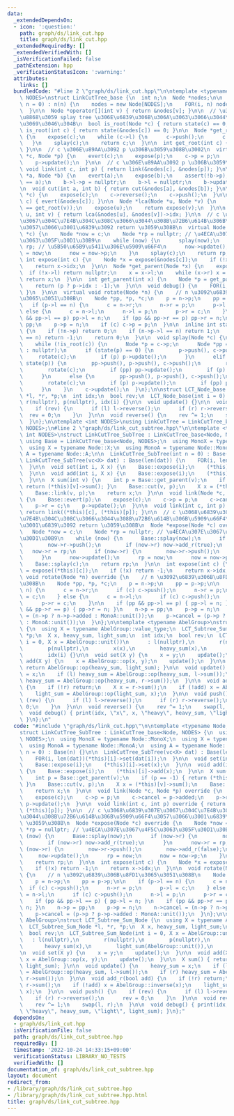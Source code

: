 ```yaml
---
data:
  _extendedDependsOn:
  - icon: ':question:'
    path: graph/ds/link_cut.hpp
    title: graph/ds/link_cut.hpp
  _extendedRequiredBy: []
  _extendedVerifiedWith: []
  _isVerificationFailed: false
  _pathExtension: hpp
  _verificationStatusIcon: ':warning:'
  attributes:
    links: []
  bundledCode: "#line 2 \"graph/ds/link_cut.hpp\"\n\ntemplate <typename Node, int\
    \ NODES>\nstruct LinkCutTree_base {\n  int n;\n  Node *nodes;\n\n  LinkCutTree_base(int\
    \ n = 0) : n(n) {\n    nodes = new Node[NODES];\n    FOR(i, n) nodes[i] = Node(i);\n\
    \  }\n\n  Node *operator[](int v) { return &nodes[v]; }\n\n  // \u30D1\u30B9\u3092\
    \u8868\u3059 splay tree \u306E\u6839\u306B\u306A\u3063\u3066\u3044\u308B\u304B\
    \u3069\u3046\u304B\n  bool is_root(Node *c) { return state(c) == 0; }\n  bool\
    \ is_root(int c) { return state(&nodes[c]) == 0; }\n\n  Node *get_root(Node *c)\
    \ {\n    expose(c);\n    while (c->l) {\n      c->push();\n      c = c->l;\n \
    \   }\n    splay(c);\n    return c;\n  }\n\n  int get_root(int c) { return get_root(&nodes[c])->idx;\
    \ }\n\n  // c \u306E\u89AA\u3092 p \u306B\u3059\u308B\u3002\n  virtual void link(Node\
    \ *c, Node *p) {\n    evert(c);\n    expose(p);\n    c->p = p;\n    p->r = c;\n\
    \    p->update();\n  }\n\n  // c \u306E\u89AA\u3092 p \u306B\u3059\u308B\n  virtual\
    \ void link(int c, int p) { return link(&nodes[c], &nodes[p]); }\n\n  void cut(Node\
    \ *a, Node *b) {\n    evert(a);\n    expose(b);\n    assert(!b->p);\n    assert((b->l)\
    \ == a);\n    b->l->p = nullptr;\n    b->l = nullptr;\n    b->update();\n  }\n\
    \n  void cut(int a, int b) { return cut(&nodes[a], &nodes[b]); }\n\n  void evert(Node\
    \ *c) {\n    expose(c);\n    c->reverse();\n    c->push();\n  }\n\n  void evert(int\
    \ c) { evert(&nodes[c]); }\n\n  Node *lca(Node *u, Node *v) {\n    assert(get_root(u)\
    \ == get_root(v));\n    expose(u);\n    return expose(v);\n  }\n\n  int lca(int\
    \ u, int v) { return lca(&nodes[u], &nodes[v])->idx; }\n\n  // c \u3068\u6839\u307E\
    \u3067\u304C\u7E4B\u304C\u308C\u3066\u3044\u308B\u72B6\u614B\u306B\u5909\u66F4\
    \u3057\u3066\u3001\u6839\u3092 return \u3059\u308B\n  virtual Node *expose(Node\
    \ *c) {\n    Node *now = c;\n    Node *rp = nullptr; // \u4ECA\u307E\u3067\u4F5C\
    \u3063\u305F\u30D1\u30B9\n    while (now) {\n      splay(now);\n      now->r =\
    \ rp; // \u5B50\u65B9\u5411\u306E\u5909\u66F4\n      now->update();\n      rp\
    \ = now;\n      now = now->p;\n    }\n    splay(c);\n    return rp;\n  }\n\n \
    \ int expose(int c) {\n    Node *x = expose(&nodes[c]);\n    if (!x) return -1;\n\
    \    return x->idx;\n  }\n\n  Node *get_parent(Node *x) {\n    expose(x);\n  \
    \  if (!x->l) return nullptr;\n    x = x->l;\n    while (x->r) x = x->r;\n   \
    \ return x;\n  }\n\n  int get_parent(int x) {\n    Node *p = get_parent((*this)[x]);\n\
    \    return (p ? p->idx : -1);\n  }\n\n  void debug() {\n    FOR(i, n) { nodes[i].debug();\
    \ }\n  }\n\n  virtual void rotate(Node *n) {\n    // n \u3092\u6839\u306B\u8FD1\
    \u3065\u3051\u308B\n    Node *pp, *p, *c;\n    p = n->p;\n    pp = p->p;\n\n \
    \   if (p->l == n) {\n      c = n->r;\n      n->r = p;\n      p->l = c;\n    }\
    \ else {\n      c = n->l;\n      n->l = p;\n      p->r = c;\n    }\n\n    if (pp\
    \ && pp->l == p) pp->l = n;\n    if (pp && pp->r == p) pp->r = n;\n    n->p =\
    \ pp;\n    p->p = n;\n    if (c) c->p = p;\n  }\n\n  inline int state(Node *n)\
    \ {\n    if (!n->p) return 0;\n    if (n->p->l == n) return 1;\n    if (n->p->r\
    \ == n) return -1;\n    return 0;\n  }\n\n  void splay(Node *c) {\n    c->push();\n\
    \    while (!is_root(c)) {\n      Node *p = c->p;\n      Node *pp = (p ? p->p\
    \ : nullptr);\n      if (state(p) == 0) {\n        p->push(), c->push();\n   \
    \     rotate(c);\n        if (p) p->update();\n      }\n      elif (state(c) ==\
    \ state(p)) {\n        pp->push(), p->push(), c->push();\n        rotate(p);\n\
    \        rotate(c);\n        if (pp) pp->update();\n        if (p) p->update();\n\
    \      }\n      else {\n        pp->push(), p->push(), c->push();\n        rotate(c);\n\
    \        rotate(c);\n        if (p) p->update();\n        if (pp) pp->update();\n\
    \      }\n    }\n    c->update();\n  }\n};\n\nstruct LCT_Node_base {\n  LCT_Node_base\
    \ *l, *r, *p;\n  int idx;\n  bool rev;\n  LCT_Node_base(int i = 0) : l(nullptr),\
    \ r(nullptr), p(nullptr), idx(i) {}\n\n  void update() {}\n\n  void push() {\n\
    \    if (rev) {\n      if (l) l->reverse();\n      if (r) r->reverse();\n    \
    \  rev = 0;\n    }\n  }\n\n  void reverse() {\n    rev ^= 1;\n    swap(l, r);\n\
    \  }\n};\n\ntemplate <int NODES>\nusing LinkCutTree = LinkCutTree_base<LCT_Node_base,\
    \ NODES>;\n#line 2 \"graph/ds/link_cut_subtree.hpp\"\n\ntemplate <typename Node,\
    \ int NODES>\nstruct LinkCutTree_SubTree : LinkCutTree_base<Node, NODES> {\n \
    \ using Base = LinkCutTree_base<Node, NODES>;\n  using MonoX = typename Node::MonoX;\n\
    \  using X = typename Node::X;\n  using MonoA = typename Node::MonoA;\n  using\
    \ A = typename Node::A;\n\n  LinkCutTree_SubTree(int n = 0) : Base(n) {}\n\n \
    \ LinkCutTree_SubTree(vc<X> dat) : Base(len(dat)) {\n    FOR(i, len(dat))(*this)[i]->set(dat[i]);\n\
    \  }\n\n  void set(int i, X x) {\n    Base::expose(i);\n    (*this)[i]->set(x);\n\
    \  }\n\n  void add(int i, X x) {\n    Base::expose(i);\n    (*this)[i]->add(x);\n\
    \  }\n\n  X sum(int v) {\n    int p = Base::get_parent(v);\n    if (p == -1) {\
    \ return (*this)[v]->sum(); }\n    Base::cut(v, p);\n    X x = (*this)[v]->sum();\n\
    \    Base::link(v, p);\n    return x;\n  }\n\n  void link(Node *c, Node *p) override\
    \ {\n    Base::evert(p);\n    expose(c);\n    c->p = p;\n    c->cancel = p->added;\n\
    \    p->r = c;\n    p->update();\n  }\n\n  void link(int c, int p) override {\
    \ return link((*this)[c], (*this)[p]); }\n\n  // c \u3068\u6839\u307E\u3067\u304C\
    \u7E4B\u304C\u308C\u3066\u3044\u308B\u72B6\u614B\u306B\u5909\u66F4\u3057\u3066\
    \u3001\u6839\u3092 return \u3059\u308B\n  Node *expose(Node *c) override {\n \
    \   Node *now = c;\n    Node *rp = nullptr; // \u4ECA\u307E\u3067\u4F5C\u3063\u305F\
    \u30D1\u30B9\n    while (now) {\n      Base::splay(now);\n      if (now->r) {\n\
    \        now->r->push();\n        if (now->r) now->add_r(true);\n      }\n   \
    \   now->r = rp;\n      if (now->r) {\n        now->r->push();\n        now->add_r(false);\n\
    \      }\n      now->update();\n      rp = now;\n      now = now->p;\n    }\n\
    \    Base::splay(c);\n    return rp;\n  }\n\n  int expose(int c) {\n    Node *x\
    \ = expose((*this)[c]);\n    if (!x) return -1;\n    return x->idx;\n  }\n\n \
    \ void rotate(Node *n) override {\n    // n \u3092\u6839\u306B\u8FD1\u3065\u3051\
    \u308B\n    Node *pp, *p, *c;\n    p = n->p;\n    pp = p->p;\n\n    if (p->l ==\
    \ n) {\n      c = n->r;\n      if (c) c->push();\n      n->r = p;\n      p->l\
    \ = c;\n    } else {\n      c = n->l;\n      if (c) c->push();\n      n->l = p;\n\
    \      p->r = c;\n    }\n\n    if (pp && pp->l == p) { pp->l = n; }\n    if (pp\
    \ && pp->r == p) { pp->r = n; }\n    n->p = pp;\n    p->p = n;\n    n->cancel\
    \ = (n->p ? n->p->added : MonoA::unit());\n    p->cancel = (p->p ? p->p->added\
    \ : MonoA::unit());\n  }\n};\n\ntemplate <typename AbelGroup>\nstruct LCT_Subtree_Sum_Node\
    \ {\n  using X = typename AbelGroup::value_type;\n  LCT_Subtree_Sum_Node *l, *r,\
    \ *p;\n  X x, heavy_sum, light_sum;\n  int idx;\n  bool rev;\n  LCT_Subtree_Sum_Node(int\
    \ i = 0, X x = AbelGroup::unit())\n      : l(nullptr),\n        r(nullptr),\n\
    \        p(nullptr),\n        x(x),\n        heavy_sum(x),\n        light_sum(AbelGroup::unit()),\n\
    \        idx(i) {}\n\n  void set(X y) {\n    x = y;\n    update();\n  }\n\n  void\
    \ add(X y) {\n    x = AbelGroup::op(x, y);\n    update();\n  }\n\n  X sum() {\
    \ return AbelGroup::op(heavy_sum, light_sum); }\n\n  void update() {\n    heavy_sum\
    \ = x;\n    if (l) heavy_sum = AbelGroup::op(heavy_sum, l->sum());\n    if (r)\
    \ heavy_sum = AbelGroup::op(heavy_sum, r->sum());\n  }\n\n  void add_r(bool add)\
    \ {\n    if (!r) return;\n    X x = r->sum();\n    if (!add) x = AbelGroup::inverse(x);\n\
    \    light_sum = AbelGroup::op(light_sum, x);\n  }\n\n  void push() {\n    if\
    \ (rev) {\n      if (l) l->reverse();\n      if (r) r->reverse();\n      rev =\
    \ 0;\n    }\n  }\n\n  void reverse() {\n    rev ^= 1;\n    swap(l, r);\n  }\n\n\
    \  void debug() { print(idx, \"x\", x, \"heavy\", heavy_sum, \"light\", light_sum);\
    \ }\n};\n"
  code: "#include \"graph/ds/link_cut.hpp\"\n\ntemplate <typename Node, int NODES>\n\
    struct LinkCutTree_SubTree : LinkCutTree_base<Node, NODES> {\n  using Base = LinkCutTree_base<Node,\
    \ NODES>;\n  using MonoX = typename Node::MonoX;\n  using X = typename Node::X;\n\
    \  using MonoA = typename Node::MonoA;\n  using A = typename Node::A;\n\n  LinkCutTree_SubTree(int\
    \ n = 0) : Base(n) {}\n\n  LinkCutTree_SubTree(vc<X> dat) : Base(len(dat)) {\n\
    \    FOR(i, len(dat))(*this)[i]->set(dat[i]);\n  }\n\n  void set(int i, X x) {\n\
    \    Base::expose(i);\n    (*this)[i]->set(x);\n  }\n\n  void add(int i, X x)\
    \ {\n    Base::expose(i);\n    (*this)[i]->add(x);\n  }\n\n  X sum(int v) {\n\
    \    int p = Base::get_parent(v);\n    if (p == -1) { return (*this)[v]->sum();\
    \ }\n    Base::cut(v, p);\n    X x = (*this)[v]->sum();\n    Base::link(v, p);\n\
    \    return x;\n  }\n\n  void link(Node *c, Node *p) override {\n    Base::evert(p);\n\
    \    expose(c);\n    c->p = p;\n    c->cancel = p->added;\n    p->r = c;\n   \
    \ p->update();\n  }\n\n  void link(int c, int p) override { return link((*this)[c],\
    \ (*this)[p]); }\n\n  // c \u3068\u6839\u307E\u3067\u304C\u7E4B\u304C\u308C\u3066\
    \u3044\u308B\u72B6\u614B\u306B\u5909\u66F4\u3057\u3066\u3001\u6839\u3092 return\
    \ \u3059\u308B\n  Node *expose(Node *c) override {\n    Node *now = c;\n    Node\
    \ *rp = nullptr; // \u4ECA\u307E\u3067\u4F5C\u3063\u305F\u30D1\u30B9\n    while\
    \ (now) {\n      Base::splay(now);\n      if (now->r) {\n        now->r->push();\n\
    \        if (now->r) now->add_r(true);\n      }\n      now->r = rp;\n      if\
    \ (now->r) {\n        now->r->push();\n        now->add_r(false);\n      }\n \
    \     now->update();\n      rp = now;\n      now = now->p;\n    }\n    Base::splay(c);\n\
    \    return rp;\n  }\n\n  int expose(int c) {\n    Node *x = expose((*this)[c]);\n\
    \    if (!x) return -1;\n    return x->idx;\n  }\n\n  void rotate(Node *n) override\
    \ {\n    // n \u3092\u6839\u306B\u8FD1\u3065\u3051\u308B\n    Node *pp, *p, *c;\n\
    \    p = n->p;\n    pp = p->p;\n\n    if (p->l == n) {\n      c = n->r;\n    \
    \  if (c) c->push();\n      n->r = p;\n      p->l = c;\n    } else {\n      c\
    \ = n->l;\n      if (c) c->push();\n      n->l = p;\n      p->r = c;\n    }\n\n\
    \    if (pp && pp->l == p) { pp->l = n; }\n    if (pp && pp->r == p) { pp->r =\
    \ n; }\n    n->p = pp;\n    p->p = n;\n    n->cancel = (n->p ? n->p->added : MonoA::unit());\n\
    \    p->cancel = (p->p ? p->p->added : MonoA::unit());\n  }\n};\n\ntemplate <typename\
    \ AbelGroup>\nstruct LCT_Subtree_Sum_Node {\n  using X = typename AbelGroup::value_type;\n\
    \  LCT_Subtree_Sum_Node *l, *r, *p;\n  X x, heavy_sum, light_sum;\n  int idx;\n\
    \  bool rev;\n  LCT_Subtree_Sum_Node(int i = 0, X x = AbelGroup::unit())\n   \
    \   : l(nullptr),\n        r(nullptr),\n        p(nullptr),\n        x(x),\n \
    \       heavy_sum(x),\n        light_sum(AbelGroup::unit()),\n        idx(i) {}\n\
    \n  void set(X y) {\n    x = y;\n    update();\n  }\n\n  void add(X y) {\n   \
    \ x = AbelGroup::op(x, y);\n    update();\n  }\n\n  X sum() { return AbelGroup::op(heavy_sum,\
    \ light_sum); }\n\n  void update() {\n    heavy_sum = x;\n    if (l) heavy_sum\
    \ = AbelGroup::op(heavy_sum, l->sum());\n    if (r) heavy_sum = AbelGroup::op(heavy_sum,\
    \ r->sum());\n  }\n\n  void add_r(bool add) {\n    if (!r) return;\n    X x =\
    \ r->sum();\n    if (!add) x = AbelGroup::inverse(x);\n    light_sum = AbelGroup::op(light_sum,\
    \ x);\n  }\n\n  void push() {\n    if (rev) {\n      if (l) l->reverse();\n  \
    \    if (r) r->reverse();\n      rev = 0;\n    }\n  }\n\n  void reverse() {\n\
    \    rev ^= 1;\n    swap(l, r);\n  }\n\n  void debug() { print(idx, \"x\", x,\
    \ \"heavy\", heavy_sum, \"light\", light_sum); }\n};"
  dependsOn:
  - graph/ds/link_cut.hpp
  isVerificationFile: false
  path: graph/ds/link_cut_subtree.hpp
  requiredBy: []
  timestamp: '2022-10-24 14:33:15+09:00'
  verificationStatus: LIBRARY_NO_TESTS
  verifiedWith: []
documentation_of: graph/ds/link_cut_subtree.hpp
layout: document
redirect_from:
- /library/graph/ds/link_cut_subtree.hpp
- /library/graph/ds/link_cut_subtree.hpp.html
title: graph/ds/link_cut_subtree.hpp
---
```

